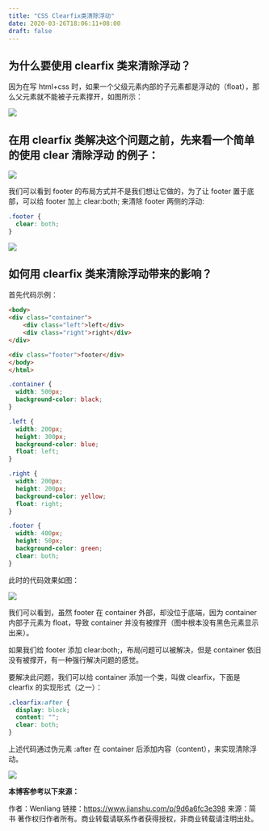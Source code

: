 ```yaml
---
title: "CSS Clearfix类清除浮动"
date: 2020-03-26T18:06:11+08:00
draft: false
---
```


## 为什么要使用 clearfix 类来清除浮动？

因为在写 html+css 时，如果一个父级元素内部的子元素都是浮动的（float），那么父元素就不能被子元素撑开，如图所示：

![](/images/clearfix.png)

## 在用 clearfix 类解决这个问题之前，先来看一个简单的使用 clear 清除浮动 的例子：

![](/images/clearfix-2.png)

我们可以看到 footer 的布局方式并不是我们想让它做的，为了让 footer 置于底部，可以给 footer 加上 clear:both; 来清除 footer 两侧的浮动:

```css
.footer {
  clear: both;
}
```

![](/images/clearfix-3.png)

## 如何用 clearfix 类来清除浮动带来的影响？

首先代码示例：

```html
<body>
<div class="container">
    <div class="left">left</div>
    <div class="right">right</div>
</div>

<div class="footer">footer</div>
</body>
</html>
```

```css
.container {
  width: 500px;
  background-color: black;
}

.left {
  width: 200px;
  height: 300px;
  background-color: blue;
  float: left;
}

.right {
  width: 200px;
  height: 200px;
  background-color: yellow;
  float: right;
}

.footer {
  width: 400px;
  height: 50px;
  background-color: green;
  clear: both;
}
```

此时的代码效果如图：

![](/images/clearfix-4.png)

我们可以看到，虽然 footer 在 container 外部，却没位于底端，因为 container 内部子元素为 float，导致 container 并没有被撑开（图中根本没有黑色元素显示出来）。

如果我们给 footer 添加 clear:both;，布局问题可以被解决，但是 container 依旧没有被撑开，有一种强行解决问题的感觉。

要解决此问题，我们可以给 container 添加一个类，叫做 clearfix，下面是 clearfix 的实现形式（之一）：

```css
.clearfix:after {
  display: block;
  content: "";
  clear: both;
}
```

上述代码通过伪元素 :after 在 container 后添加内容（content），来实现清除浮动。

![](/images/clearfix-5.png)

**本博客参考以下来源：**

作者：Wenliang
链接：https://www.jianshu.com/p/9d6a6fc3e398
来源：简书
著作权归作者所有。商业转载请联系作者获得授权，非商业转载请注明出处。
